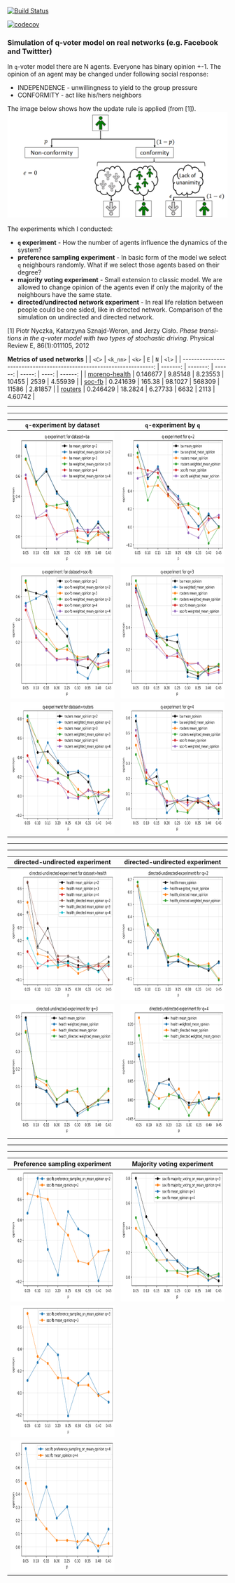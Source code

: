 [![Build Status](https://travis-ci.com/robertjankowski/real-q-voter.svg?token=xJWSE2zxzWsgsf4jc3ef&branch=master)](https://travis-ci.com/robertjankowski/real-q-voter)

[![codecov](https://codecov.io/gh/robertjankowski/real-q-voter/branch/master/graph/badge.svg)](https://codecov.io/gh/robertjankowski/real-q-voter)

### Simulation of q-voter model on real networks (e.g. Facebook and Twittter)

In `q`-voter model there are N agents. Everyone has binary opinion +-1. The opinion of an agent may be changed under following social response:

- INDEPENDENCE - unwillingness to yield to the group pressure
- CONFORMITY - act like his/hers neighbors

The image below shows how the update rule is applied (from [1]).
![q-voter-model](figures/q-voter-schema.png)

The experiments which I conducted:

- **`q` experiment** - How the number of agents influence the dynamics of the system?
- **preference sampling experiment** - In basic form of the model we select `q` neighbours randomly. What if we select those agents based on their degree?
- **majority voting experiment** - Small extension to classic model. We are allowed to change opinion of the agents even if only the majority of the neighbours have the same state.
- **directed/undirected network experiment** - In real life relation between people could be one sided, like in directed network. Comparison of the simulation on undirected and directed network.

[1] Piotr Nyczka, Katarzyna Sznajd-Weron, and Jerzy Cisło. _Phase transi-tions in the q-voter model with two types of stochastic driving_. Physical Review E, 86(1):011105, 2012


**Metrics of used networks**
|                                                                      |    `<C>` | `<k_nn>` |   `<k>` |    `E` |   `N` |   `<l>` |
| -------------------------------------------------------------------: | -------: | -------: | ------: | -----: | ----: | ------: |
| [moreno-health](http://konect.uni-koblenz.de/networks/moreno_health) | 0.146677 |  9.85148 | 8.23553 |  10455 |  2539 | 4.55939 |
|           [soc-fb](http://networkrepository.com/socfb-Stanford3.php) | 0.241639 |   165.38 | 98.1027 | 568309 | 11586 | 2.81857 |
|          [routers](http://networkrepository.com/tech-routers-rf.php) | 0.246429 |  18.2824 | 6.27733 |   6632 |  2113 | 4.60742 |

*** 
***

| **`q`-experiment by dataset**  	|   **`q`-experiment by `q`** 	|  
|:--------:	|:------:	| 
|   <img src="figures/q-experiment-ba.png" width="400" height="300"/>	|  <img src="figures/q-experiment-q=2.png" width="400" height="300"/> 	| 
|   <img src="figures/q-experiment-soc-fb.png" width="400" height="300"/>	| <img src="figures/q-experiment-q=3.png" width="400" height="300"/>  	| 
|   <img src="figures/q-experiment-routers.png" width="400" height="300"/>	|  <img src="figures/q-experiment-q=4.png" width="400" height="300"/> 	| 

*** 
***

| **directed-undirected experiment**  	|   **directed-undirected experiment** 	|  
|:--------:	|:------:	| 
|   <img src="figures/directed_undirected_all.png" width="400" height="300"/>	|  <img src="figures/directed_undirected_q=2.png" width="400" height="300"/> 	| 
|   <img src="figures/directed_undirected_q=3.png" width="400" height="300"/>	| <img src="figures/directed_undirected_q=4.png" width="400" height="300"/>  	| 


***
***

| **Preference sampling experiment**  	|   **Majority voting experiment** 	|  
|:--------:	|:------:	| 
|   <img src="figures/preference_sampling_q_2.png" width="400" height="300"/>	|  <img src="figures/majority_voting_all.png" width="400" height="300"/> 	| 
|   <img src="figures/preference_sampling_q_3.png" width="400" height="300"/>	| 
|   <img src="figures/preference_sampling_q_4.png" width="400" height="300"/>	|  

